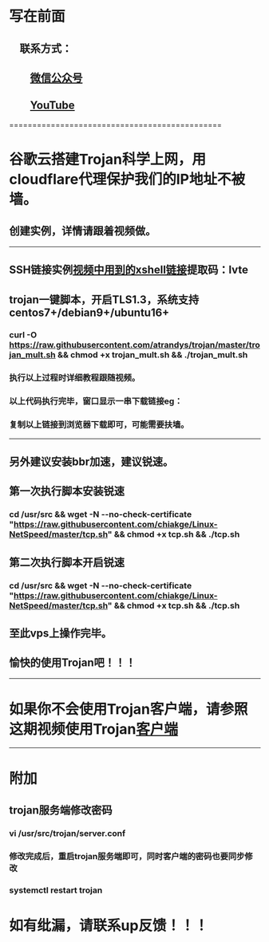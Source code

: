 #

# 写在前面

## &emsp;联系方式：  

## &emsp;&emsp;<u>[微信公众号](https://raw.githubusercontent.com/ssooenftzero/0X/master/YouTube/icon/%E5%BE%AE%E4%BF%A1%E5%85%AC%E4%BC%97%E5%8F%B7.JPG)</u>

## &emsp;&emsp;<u>[YouTube](https://www.youtube.com/channel/UCS6QM2n96qXmqURNikf3ceA?view_as=subscriber)</u>
==============================================		
#

# 谷歌云搭建Trojan科学上网，用cloudflare代理保护我们的IP地址不被墙。

## 创建实例，详情请跟着视频做。
------------------------------------
## SSH链接实例[视频中用到的xshell链接](https://pan.baidu.com/s/1z_gB9DUuAQYGDL8eVyrX1w)提取码：lvte 

## trojan一键脚本，开启TLS1.3，系统支持centos7+/debian9+/ubuntu16+

### curl -O https://raw.githubusercontent.com/atrandys/trojan/master/trojan_mult.sh && chmod +x trojan_mult.sh && ./trojan_mult.sh

### 执行以上过程时详细教程跟随视频。

### 以上代码执行完毕，窗口显示一串下载链接eg：

### 

### 复制以上链接到浏览器下载即可，可能需要扶墙。
------------------------------------
## 另外建议安装bbr加速，建议锐速。

## 第一次执行脚本安装锐速

### cd /usr/src && wget -N --no-check-certificate "https://raw.githubusercontent.com/chiakge/Linux-NetSpeed/master/tcp.sh" && chmod +x tcp.sh && ./tcp.sh

## 第二次执行脚本开启锐速

### cd /usr/src && wget -N --no-check-certificate "https://raw.githubusercontent.com/chiakge/Linux-NetSpeed/master/tcp.sh" && chmod +x tcp.sh && ./tcp.sh

## 至此vps上操作完毕。

## 愉快的使用Trojan吧！！！
------------------------------------
# 如果你不会使用Trojan客户端，请参照这期视频使用Trojan[客户端](https://youtu.be/jx7BlLwpAl0)
------------------------------------
# 附加

## trojan服务端修改密码

### vi /usr/src/trojan/server.conf

### 修改完成后，重启trojan服务端即可，同时客户端的密码也要同步修改

### systemctl restart trojan

# 如有纰漏，请联系up反馈！！！